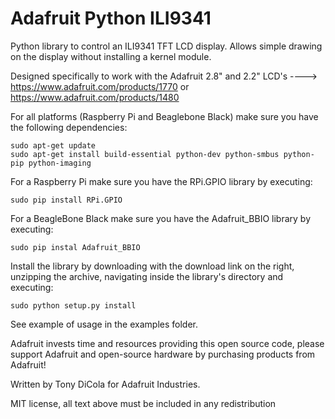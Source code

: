 Adafruit Python ILI9341
=======================

Python library to control an ILI9341 TFT LCD display.  Allows simple drawing on the display without installing a kernel module.

Designed specifically to work with the Adafruit 2.8" and 2.2" LCD's ----> https://www.adafruit.com/products/1770 or 
https://www.adafruit.com/products/1480

For all platforms (Raspberry Pi and Beaglebone Black) make sure you have the following dependencies:

````
sudo apt-get update
sudo apt-get install build-essential python-dev python-smbus python-pip python-imaging
````

For a Raspberry Pi make sure you have the RPi.GPIO library by executing:

````
sudo pip install RPi.GPIO
````

For a BeagleBone Black make sure you have the Adafruit_BBIO library by executing:

````
sudo pip instal Adafruit_BBIO
````

Install the library by downloading with the download link on the right, unzipping the archive, navigating inside the library's directory and executing:

````
sudo python setup.py install
````

See example of usage in the examples folder.

Adafruit invests time and resources providing this open source code, please support Adafruit and open-source hardware by purchasing products from Adafruit!

Written by Tony DiCola for Adafruit Industries.

MIT license, all text above must be included in any redistribution
